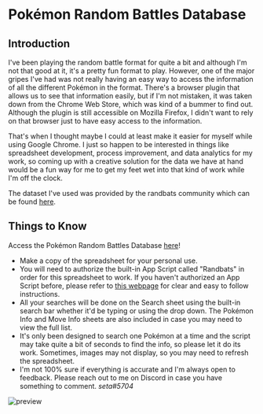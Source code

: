 # Pokémon Random Battles Database

## Introduction

I've been playing the random battle format for quite a bit and although I'm not that good at it, it's a pretty fun format to play. However, one of the major gripes I've had was not really having an easy way to access the information of all the different Pokémon in the format. There's a browser plugin that allows us to see that information easily, but if I'm not mistaken, it was taken down from the Chrome Web Store, which was kind of a bummer to find out. Although the plugin is still accessible on Mozilla Firefox, I didn't want to rely on that browser just to have easy access to the information.

That's when I thought maybe I could at least make it easier for myself while using Google Chrome. I just so happen to be interested in things like spreadsheet development, process improvement, and data analytics for my work, so coming up with a creative solution for the data we have at hand would be a fun way for me to get my feet wet into that kind of work while I'm off the clock. 

The dataset I've used was provided by the randbats community which can be found [here](https://pkmn.github.io/randbats/data/gen8randombattle.json). 

## Things to Know
Access the Pokémon Random Battles Database [here](https://docs.google.com/spreadsheets/d/1GyjPifLBY1-_kF1PZRqNghrKC4MGVKPRcxS45CbVG5o/edit?usp=sharing)!

* Make a copy of the spreadsheet for your personal use. 
* You will need to authorize the built-in App Script called "Randbats" in order for this spreadsheet to work. If you haven't authorized an App Script before, please refer to [this webpage](https://spreadsheet.dev/authorizing-an-apps-script) for clear and easy to follow instructions. 
* All your searches will be done on the Search sheet using the built-in search bar whether it'd be typing or using the drop down. The Pokémon Info and Move Info sheets are also included in case you may need to view the full list. 
* It's only been designed to search one Pokémon at a time and the script may take quite a bit of seconds to find the info, so please let it do its work. Sometimes, images may not display, so you may need to refresh the spreadsheet. 
* I'm not 100% sure if everything is accurate and I'm always open to feedback. Please reach out to me on Discord in case you have something to comment. *seta#5704*

![preview](https://user-images.githubusercontent.com/101081243/191230903-c4bb79b0-03a3-4388-b4e8-13f638219e96.gif)
